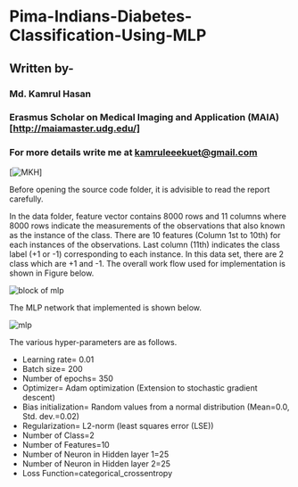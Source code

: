 # Pima-Indians-Diabetes-Classification-Using-MLP
## Written by-
### Md. Kamrul Hasan 
### Erasmus Scholar on Medical Imaging and Application (MAIA) [http://maiamaster.udg.edu/]
### For more details write me at kamruleeekuet@gmail.com
[![MKH](https://cdn.rawgit.com/sindresorhus/awesome/d7305f38d29fed78fa85652e3a63e154dd8e8829/media/badge.svg)] <br />

Before opening the source code folder, it is advisible to read the report carefully. 

In the data folder, feature vector contains 8000 rows and 11 columns where 8000 rows indicate the measurements of the observations that also known as the instance of the class. There are 10 features (Column 1st to 10th) for each instances of the observations. Last column (11th) indicates the class label (+1 or -1) corresponding to each instance. In this data set, there are 2 class which are +1 and -1. The overall work flow used for implementation is shown in Figure below. 

![block of mlp](https://user-images.githubusercontent.com/32570071/52538567-83ab2b00-2d74-11e9-94ce-b29c179040ec.png)

The MLP network that implemented is shown below. 

![mlp](https://user-images.githubusercontent.com/32570071/52538591-be14c800-2d74-11e9-9fa5-10f12fe8ab71.png)

The various hyper-parameters are as follows. 

* Learning rate= 0.01
* Batch size= 200
* Number of epochs= 350
* Optimizer= Adam optimization (Extension to stochastic gradient descent)
* Bias initialization= Random values from a normal distribution (Mean=0.0, Std. dev.=0.02)
* Regularization= L2-norm (least squares error (LSE))
* Number of Class=2
* Number of Features=10
* Number of Neuron in Hidden layer 1=25
* Number of Neuron in Hidden layer 2=25
* Loss Function=categorical_crossentropy
